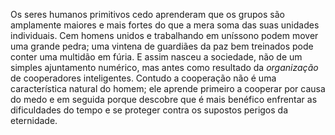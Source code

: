 ﻿Os seres humanos primitivos cedo aprenderam que os grupos são amplamente maiores e mais fortes do que a mera soma das suas unidades individuais. Cem homens unidos e trabalhando em uníssono podem mover uma grande pedra; uma vintena de guardiães da paz bem treinados pode conter uma multidão em fúria. E assim nasceu a sociedade, não de um simples ajuntamento numérico, mas antes como resultado da *organização* de cooperadores inteligentes. Contudo a cooperação não é uma característica natural do homem; ele aprende  primeiro a cooperar por causa do medo e em seguida porque descobre que é mais benéfico enfrentar as dificuldades do tempo e se proteger contra os supostos perigos da eternidade.